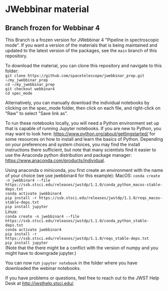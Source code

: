 # JWebbinar material

## Branch frozen for Webbinar 4

This Branch is a frozen version for JWebbinar 4 "Pipeline in spectroscopic mode". If you want a version of the materials that is being maintained and updated to the latest version of the packages, see the `main` branch of this repository.

To download the material, you can clone this repository and navigate to this folder:  
`git clone https://github.com/spacetelescope/jwebbinar_prep.git ~/my_jwebbinar_prep`  
`cd ~/my_jwebbinar_prep`  
`git checkout webbinar4`  
`cd spec_mode`  

Alternatively, you can manually download the individual notebooks by clicking on the spec_mode folder, then click on each file, and right-click on "Raw" to select "Save link as".

To run these notebooks locally, you will need a Python environment set up that is capable of running Jupyter notebooks. If you are new to Python, you may want to look here: https://www.python.org/about/gettingstarted/ for some resources on how to install and learn the basics of Python. Depending on your preferences and system choices, you may find the install instructions there sufficient, but note that many scientists find it easier to use the Anaconda python distribution and package manager: https://www.anaconda.com/products/individual.

Using anaconda o miniconda, you first create an environment with the name of your choice (we use jwebbinar4 for this example):
MacOS:
`conda create -n jwebbinar4 --file https://ssb.stsci.edu/releases/jwstdp/1.1.0/conda_python_macos-stable-deps.txt`  
`conda activate jwebbinar4`  
`pip install -r https://ssb.stsci.edu/releases/jwstdp/1.1.0/reqs_macos-stable-deps.txt`  
`pip install jupyter`  
Linux:  
`conda create -n jwebbinar4 --file https://ssb.stsci.edu/releases/jwstdp/1.1.0/conda_python_stable-deps.txt`  
`conda activate jwebbinar4`  
`pip install -r https://ssb.stsci.edu/releases/jwstdp/1.1.0/reqs_stable-deps.txt`  
`pip install jupyter`  
(Note that the there might be a conflict with the version of numpy and you might have to downgrade jupyter.)

You can now run `jupyter notebook` in the folder where you have downloaded the webinar notebooks.

If you have problems or questions, feel free to reach out to the JWST Help Desk at http://jwsthelp.stsci.edu/.
